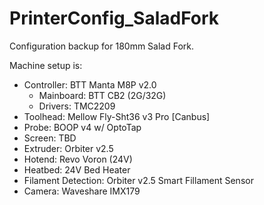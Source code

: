 # PrinterConfig_SaladFork
Configuration backup for 180mm Salad Fork.

Machine setup is:
* Controller: BTT Manta M8P v2.0
  * Mainboard: BTT CB2 (2G/32G)
  * Drivers: TMC2209
* Toolhead: Mellow Fly-Sht36 v3 Pro [Canbus]
* Probe: BOOP v4 w/ OptoTap
* Screen: TBD
* Extruder: Orbiter v2.5
* Hotend: Revo Voron (24V)
* Heatbed: 24V Bed Heater
* Filament Detection: Orbiter v2.5 Smart Fillament Sensor
* Camera: Waveshare IMX179
